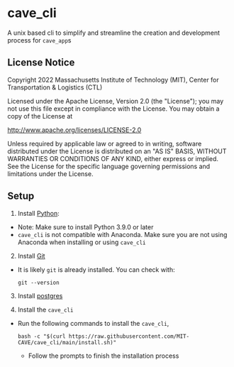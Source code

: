 # cave_cli
A unix based cli to simplify and streamline the creation and development process for `cave_app`s

## License Notice

Copyright 2022 Massachusetts Institute of Technology (MIT), Center for Transportation & Logistics (CTL)

Licensed under the Apache License, Version 2.0 (the "License"); you may not use this file except in compliance with the License. You may obtain a copy of the License at

http://www.apache.org/licenses/LICENSE-2.0

Unless required by applicable law or agreed to in writing, software distributed under the License is distributed on an "AS IS" BASIS, WITHOUT WARRANTIES OR CONDITIONS OF ANY KIND, either express or implied. See the License for the specific language governing permissions and limitations under the License.


## Setup
1. Install [Python](https://www.python.org/downloads/):
  - Note: Make sure to install Python 3.9.0 or later
  - `cave_cli` is not compatible with Anaconda. Make sure you are not using Anaconda when installing or using `cave_cli`

2. Install [Git](https://git-scm.com)
  - It is likely `git` is already installed. You can check with:
    ```
    git --version
    ```

3. Install [postgres](https://www.postgresql.org/download/)

4. Install the `cave_cli`
  - Run the following commands to install the `cave_cli`,
    ```
    bash -c "$(curl https://raw.githubusercontent.com/MIT-CAVE/cave_cli/main/install.sh)"
    ```
    - Follow the prompts to finish the installation process
